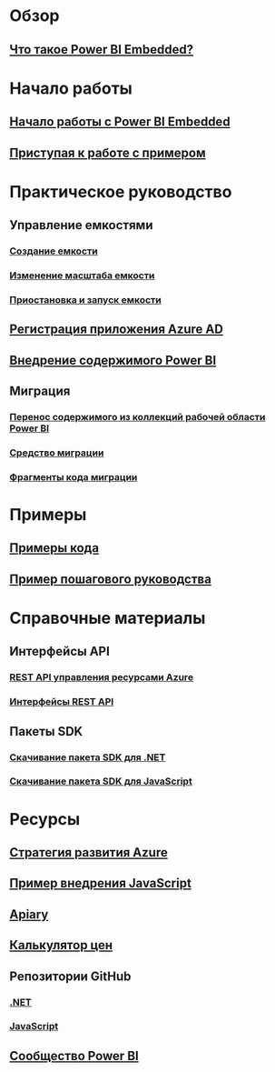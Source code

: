 # Обзор
## [Что такое Power BI Embedded?](what-is-power-bi-embedded.md)

# Начало работы
## [Начало работы с Power BI Embedded](get-started.md)
## [Приступая к работе с примером](https://powerbi.microsoft.com/documentation/powerbi-developer-embed-sample-app-owns-data/)

# Практическое руководство
## Управление емкостями
### [Создание емкости](create-capacity.md)
### [Изменение масштаба емкости](scale-capacity.md)
### [Приостановка и запуск емкости](pause-start.md)
## [Регистрация приложения Azure AD](https://powerbi.microsoft.com/documentation/powerbi-developer-register-app/)
## [Внедрение содержимого Power BI](https://powerbi.microsoft.com/documentation/powerbi-developer-embedding-content/)

## Миграция
### [Перенос содержимого из коллекций рабочей области Power BI](migrate-from-power-bi-workspace-collections.md)
### [Средство миграции](migrate-tool.md)
### [Фрагменты кода миграции](migrate-code-snippets.md)

# Примеры
## [Примеры кода](https://github.com/Microsoft/PowerBI-Developer-Samples)
## [Пример пошагового руководства](https://powerbi.microsoft.com/documentation/powerbi-developer-embed-sample-app-owns-data/)

# Справочные материалы
## Интерфейсы API
### [REST API управления ресурсами Azure](https://docs.microsoft.com/rest/api/power-bi-embedded/)
### [Интерфейсы REST API](https://msdn.microsoft.com/en-us/library/mt147898.aspx)
## Пакеты SDK
### [Скачивание пакета SDK для .NET](https://www.nuget.org/packages/Microsoft.PowerBI.Api/)
### [Скачивание пакета SDK для JavaScript](https://www.nuget.org/packages/Microsoft.PowerBI.JavaScript/)

# Ресурсы
## [Стратегия развития Azure](https://azure.microsoft.com/roadmap/?category=intelligence-analytics)
## [Пример внедрения JavaScript](https://microsoft.github.io/PowerBI-JavaScript/demo/)
## [Apiary](http://docs.powerbi.apiary.io/)
## [Калькулятор цен](https://azure.microsoft.com/pricing/calculator/)
## Репозитории GitHub
### [.NET](https://github.com/Microsoft/PowerBI-CSharp)
### [JavaScript](https://github.com/Microsoft/PowerBI-JavaScript)
## [Сообщество Power BI](http://community.powerbi.com/t5/Developer/bd-p/Developer)

